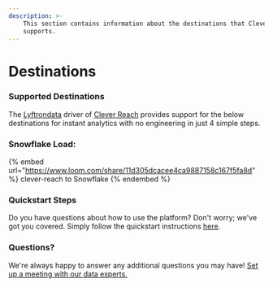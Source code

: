 ```yaml
---
description: >-
    This section contains information about the destinations that Clever Reach
    supports.
---
```


# Destinations

### Supported Destinations

The [Lyftrondata](https://www.lyftrondata.com/) driver of [Clever Reach](https://www.lyftrondata.com/integration/clever-reach/) provides support for the below destinations for instant analytics with no engineering in just 4 simple steps.

### Snowflake Load:

{% embed url="https://www.loom.com/share/11d305dcacee4ca9887158c167f5fa8d" %}
clever-reach to Snowflake
{% endembed %}

### Quickstart Steps

Do you have questions about how to use the platform? Don't worry; we've got you covered. Simply follow the quickstart instructions [here](../../../quickstart-steps.md).

### Questions? <a href="#questions" id="questions"></a>

We're always happy to answer any additional questions you may have! [Set up a meeting with our data experts.](https://www.lyftrondata.com/book-a-meeting/)
